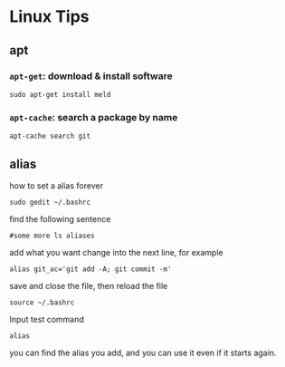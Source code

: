 # Linux Tips

## apt

### `apt-get`: download & install software
```
sudo apt-get install meld
```


### `apt-cache`: search a package by name

```
apt-cache search git
```

## alias

how to set a alias forever
```
sudo gedit ~/.bashrc
```
find the following sentence  
```
#some more ls aliases
```
add what you want change into the next line, for example
```
alias git_ac='git add -A; git commit -m'
```
save and close the file, then reload the file
```
source ~/.bashrc
```
Input test command
```
alias
```
you can find the alias you add, and you can use it even if it starts again.